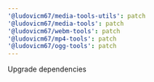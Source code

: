 ```yaml
---
'@ludovicm67/media-tools-utils': patch
'@ludovicm67/media-tools': patch
'@ludovicm67/webm-tools': patch
'@ludovicm67/mp4-tools': patch
'@ludovicm67/ogg-tools': patch
---
```


Upgrade dependencies
